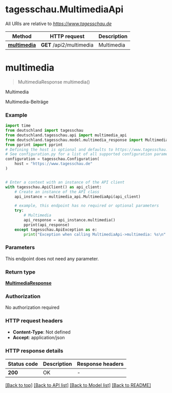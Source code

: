 # tagesschau.MultimediaApi

All URIs are relative to *https://www.tagesschau.de*

Method | HTTP request | Description
------------- | ------------- | -------------
[**multimedia**](MultimediaApi.md#multimedia) | **GET** /api2/multimedia | Multimedia


# **multimedia**
> MultimediaResponse multimedia()

Multimedia

Multimedia-Beiträge

### Example


```python
import time
from deutschland import tagesschau
from deutschland.tagesschau.api import multimedia_api
from deutschland.tagesschau.model.multimedia_response import MultimediaResponse
from pprint import pprint
# Defining the host is optional and defaults to https://www.tagesschau.de
# See configuration.py for a list of all supported configuration parameters.
configuration = tagesschau.Configuration(
    host = "https://www.tagesschau.de"
)


# Enter a context with an instance of the API client
with tagesschau.ApiClient() as api_client:
    # Create an instance of the API class
    api_instance = multimedia_api.MultimediaApi(api_client)

    # example, this endpoint has no required or optional parameters
    try:
        # Multimedia
        api_response = api_instance.multimedia()
        pprint(api_response)
    except tagesschau.ApiException as e:
        print("Exception when calling MultimediaApi->multimedia: %s\n" % e)
```


### Parameters
This endpoint does not need any parameter.

### Return type

[**MultimediaResponse**](MultimediaResponse.md)

### Authorization

No authorization required

### HTTP request headers

 - **Content-Type**: Not defined
 - **Accept**: application/json


### HTTP response details

| Status code | Description | Response headers |
|-------------|-------------|------------------|
**200** | OK |  -  |

[[Back to top]](#) [[Back to API list]](../README.md#documentation-for-api-endpoints) [[Back to Model list]](../README.md#documentation-for-models) [[Back to README]](../README.md)

